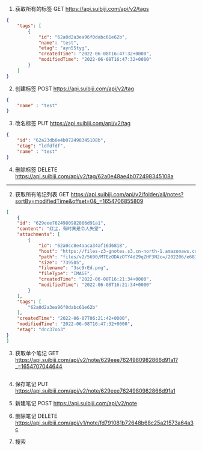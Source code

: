 1. 获取所有的标签
GET https://api.suibiji.com/api/v2/tags

```json
{
    "tags": [
        {
            "id": "62a0d2a3ea96f0dabc61e62b",
            "name": "test",
            "etag": "ayn55tyg",
            "createdTime": "2022-06-08T16:47:32+0000",
            "modifiedTime": "2022-06-08T16:47:32+0000"
        }
    ]
}
```

2. 创建标签
POST https://api.suibiji.com/api/v2/tag
```json
{
    "name" : "test"
}
```

3. 改名标签
PUT https://api.suibiji.com/api/v2/tag
```json
{
    "id": "62a23db0e4b072498345108b",
    "etag": "ldfdfdf",
    "name" : "test"
}
```

4. 删除标签 
DELETE https://api.suibiji.com/api/v2/tag/62a0e48ae4b072498345108a

---

2. 获取所有笔记列表
GET https://api.suibiji.com/api/v2/folder/all/notes?sortBy=modifiedTime&offset=0&_=1654706855809
```json
[
    {
    "id": "629eee7624980982866d91a1",
    "content": "红尘，有时真是令人失望",
    "attachments": [
        {
            "id": "62a0cc8e4aaca34af16d6818",
            "host": "https://files-z3-gnotes.s3.cn-north-1.amazonaws.com.cn",
            "path": "files/v2/5690/MTEzODAzOTY4d29qZHF3N2c=/202206/e6818520577744c0a4805ee6f70944b6.png",
            "size": "739585",
            "filename": "3sc9rEd.png",
            "fileType": "IMAGE",
            "createdTime": "2022-06-08T16:21:34+0000",
            "modifiedTime": "2022-06-08T16:21:34+0000"
        }
    ],
    "tags": [
        "62a0d2a3ea96f0dabc61e62b"
    ],
    "createdTime": "2022-06-07T06:21:42+0000",
    "modifiedTime": "2022-06-08T16:47:32+0000",
    "etag": "dnc37oo3"
}
]
```

3. 获取单个笔记
GET https://api.suibiji.com/api/v2/note/629eee7624980982866d91a1?_=1654707044644
```json

```

4. 保存笔记
PUT https://api.suibiji.com/api/v2/note/629eee7624980982866d91a1


5. 新建笔记
POST https://api.suibiji.com/api/v2/note

6. 删除笔记
DELETE https://api.suibiji.com/api/v1/note/fd791081b72648b68c25a21573a64a3c

7. 搜索